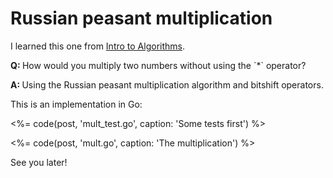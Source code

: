 # Russian peasant multiplication
<p>I learned this one from <a href="https://classroom.udacity.com/courses/cs215" target="_blank">Intro to Algorithms</a>.</p>

<p><strong>Q: </strong>How would you multiply two numbers without using the `*` operator?</p>
<p><strong>A: </strong>Using the Russian peasant multiplication algorithm and bitshift operators.</p>

<p>This is an implementation in Go:</p>

<%= code(post, 'mult_test.go', caption: 'Some tests first') %>

<%= code(post, 'mult.go', caption: 'The multiplication') %>

See you later!
